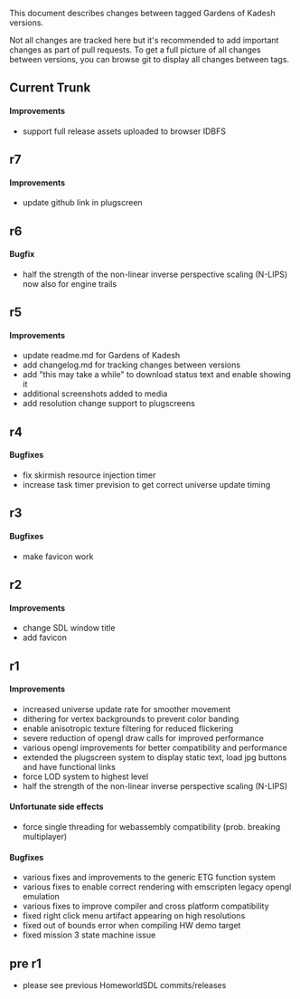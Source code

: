 This document describes changes between tagged Gardens of Kadesh versions.

Not all changes are tracked here but it's recommended to add important changes
as part of pull requests. To get a full picture of all changes between
versions, you can browse git to display all changes between tags.


## Current Trunk
#### Improvements
- support full release assets uploaded to browser IDBFS

## r7
#### Improvements
- update github link in plugscreen


## r6
#### Bugfix
- half the strength of the non-linear inverse perspective scaling (N-LIPS) now also for engine trails


## r5
#### Improvements
- update readme.md for Gardens of Kadesh
- add changelog.md for tracking changes between versions
- add "this may take a while" to download status text and enable showing it
- additional screenshots added to media
- add resolution change support to plugscreens


## r4
#### Bugfixes
- fix skirmish resource injection timer
- increase task timer prevision to get correct universe update timing


## r3
#### Bugfixes
- make favicon work


## r2
#### Improvements
- change SDL window title
- add favicon


## r1
#### Improvements
- increased universe update rate for smoother movement
- dithering for vertex backgrounds to prevent color banding
- enable anisotropic texture filtering for reduced flickering
- severe reduction of opengl draw calls for improved performance
- various opengl improvements for better compatibility and performance
- extended the plugscreen system to display static text, load jpg buttons and have functional links
- force LOD system to highest level
- half the strength of the non-linear inverse perspective scaling (N-LIPS)

#### Unfortunate side effects
- force single threading for webassembly compatibility (prob. breaking multiplayer)

#### Bugfixes
- various fixes and improvements to the generic ETG function system
- various fixes to enable correct rendering with emscripten legacy opengl emulation
- various fixes to improve compiler and cross platform compatibility
- fixed right click menu artifact appearing on high resolutions
- fixed out of bounds error when compiling HW demo target
- fixed mission 3 state machine issue


## pre r1
- please see previous HomeworldSDL commits/releases
